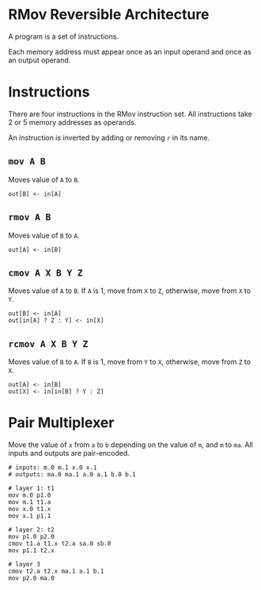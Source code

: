 # RMov Reversible Architecture

A program is a set of instructions.

Each memory address must appear once as an input operand
and once as an output operand.

# Instructions

There are four instructions in the RMov instruction set.
All instructions take 2 or 5 memory addresses as operands.

An instruction is inverted by adding or removing `r` in its name.

## `mov A B`
Moves value of `A` to `B`.

```
out[B] <- in[A]
```

## `rmov A B`
Moves value of `B` to `A`.

```
out[A] <- in[B]
```

## `cmov A X B Y Z`
Moves value of `A` to `B`.
If `A` is 1, move from `X` to `Z`,
otherwise, move from `X` to `Y`.

```
out[B] <- in[A]
out[in[A] ? Z : Y] <- in[X]
```

## `rcmov A X B Y Z`
Moves value of `B` to `A`.
If `B` is 1, move from `Y` to `X`,
otherwise, move from `Z` to `X`.

```
out[A] <- in[B]
out[X] <- in[in[B] ? Y : Z]
```

# Pair Multiplexer

Move the value of `x` from `a` to `b` depending on the value of `m`, and
`m` to `ma`. All inputs and outputs are pair-encoded.

```
# inputs: m.0 m.1 x.0 x.1
# outputs: ma.0 ma.1 a.0 a.1 b.0 b.1

# layer 1: t1
mov m.0 p1.0
mov m.1 t1.a
mov x.0 t1.x
mov x.1 p1.1

# layer 2: t2
mov p1.0 p2.0
cmov t1.a t1.x t2.a sa.0 sb.0
mov p1.1 t2.x

# layer 3
cmov t2.a t2.x ma.1 a.1 b.1
mov p2.0 ma.0

```

